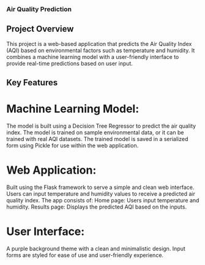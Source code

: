 ### Air Quality Prediction
## Project Overview
This project is a web-based application that predicts the Air Quality Index (AQI) based on environmental factors such as temperature and humidity. It combines a machine learning model with a user-friendly interface to provide real-time predictions based on user input.

## Key Features
# Machine Learning Model:

The model is built using a Decision Tree Regressor to predict the air quality index.
The model is trained on sample environmental data, or it can be trained with real AQI datasets.
The trained model is saved in a serialized form using Pickle for use within the web application.

# Web Application:

Built using the Flask framework to serve a simple and clean web interface.
Users can input temperature and humidity values to receive a predicted air quality index.
The app consists of:
Home page: Users input temperature and humidity.
Results page: Displays the predicted AQI based on the inputs.

# User Interface:

A purple background theme with a clean and minimalistic design.
Input forms are styled for ease of use and user-friendly experience.
